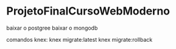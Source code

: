 # ProjetoFinalCursoWebModerno

baixar o postgree
baixar o mongodb

comandos knex:
knex migrate:latest
knex migrate:rollback